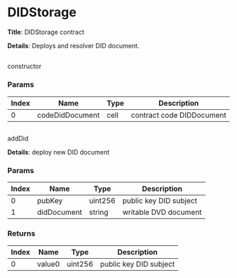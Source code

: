 # DIDStorage
**Title**: DIDStorage contract


**Details**: Deploys and resolver DID document.

##
constructor


### Params
|Index|Name           |Type      |Description              |
|-----|---------------|----------|-------------------------|
|0    |codeDidDocument|cell      |contract code DIDDocument|



##
addDid

**Details**: deploy new DID document


### Params
|Index|Name       |Type   |Description           |
|-----|-----------|-------|----------------------|
|0    |pubKey     |uint256|public key DID subject|
|1    |didDocument|string |writable DVD document |



### Returns
|Index|Name  |Type   |Description           |
|-----|------|-------|----------------------|
|0    |value0|uint256|public key DID subject|











